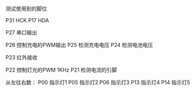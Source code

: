 
测试使用到的脚位

P31 HCK
P17 HDA

P27 串口输出

P26 控制充电的PWM输出
P25 检测充电电压
P24 检测电池电压

P23 红外接收

P22 控制灯光的PWM 1KHz
P21 检测电流的引脚

从左往右数：
P00 指示灯1 
P05 指示灯2 
P06 指示灯3 
P13 指示灯4 
P14 指示灯5 


 
 




